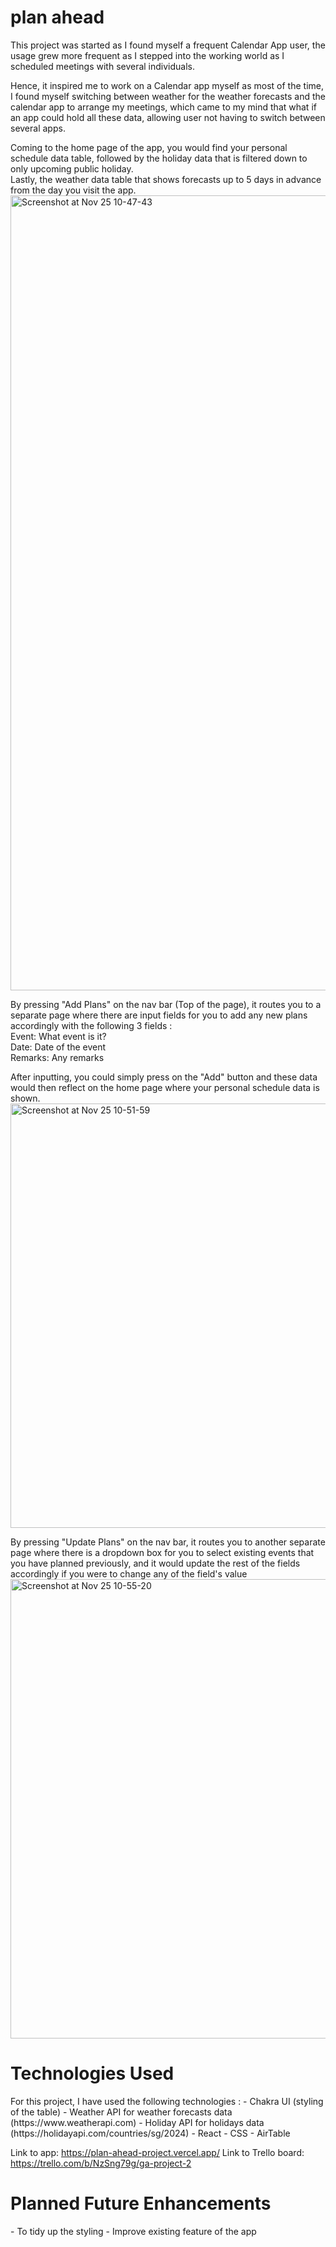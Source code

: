 # plan ahead
This project was started as I found myself a frequent Calendar App user, the usage grew more frequent as I stepped into the working world as I scheduled meetings with several individuals. 

Hence, it inspired me to work on a Calendar app myself as most of the time, I found myself switching between weather for the weather forecasts and the calendar app to arrange my meetings, which came to my mind that what if an app could hold all these data, allowing user not having to switch between several apps.

Coming to the home page of the app, you would find your personal schedule data table, followed by the holiday data that is filtered down to only upcoming public holiday.
<br />
Lastly, the weather data table that shows forecasts up to 5 days in advance from the day you visit the app.
<br />
<img width="1272" alt="Screenshot at Nov 25 10-47-43" src="https://github.com/cedricyong00/plan-ahead/assets/140937878/c6716321-d430-423a-969e-c4babad2298c">
<br />

By pressing "Add Plans" on the nav bar (Top of the page), it routes you to a separate page where there are input fields for you to add any new plans accordingly with the following 3 fields :
<br />
Event: What event is it?
<br />
Date: Date of the event
<br />
Remarks: Any remarks
<br />

After inputting, you could simply press on the "Add" button and these data would then reflect on the home page where your personal schedule data is shown.
<br />
<img width="679" alt="Screenshot at Nov 25 10-51-59" src="https://github.com/cedricyong00/plan-ahead/assets/140937878/7fa20296-779a-4d0e-ad43-6474ff7c9c21">
<br />

By pressing "Update Plans" on the nav bar, it routes you to another separate page where there is a dropdown box for you to select existing events that you have planned previously, and it would update the rest of the fields accordingly if you were to change any of the field's value
<br />
<img width="735" alt="Screenshot at Nov 25 10-55-20" src="https://github.com/cedricyong00/plan-ahead/assets/140937878/0794becb-f7b5-4b44-a43f-31ea13dd4c62">
<br />

<h1>Technologies Used</h1>
For this project, I have used the following technologies :
- Chakra UI (styling of the table)
- Weather API for weather forecasts data (https://www.weatherapi.com)
- Holiday API for holidays data (https://holidayapi.com/countries/sg/2024)
- React
- CSS
- AirTable

Link to app: https://plan-ahead-project.vercel.app/
Link to Trello board: https://trello.com/b/NzSng79g/ga-project-2

<h1>Planned Future Enhancements</h1>
- To tidy up the styling
- Improve existing feature of the app

